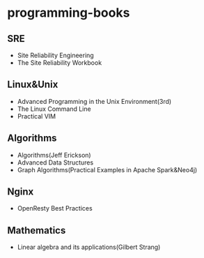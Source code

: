 # programming-books
## SRE
- Site Reliability Engineering
- The Site Reliability Workbook
## Linux&Unix
- Advanced Programming in the Unix Environment(3rd)
- The Linux Command Line
- Practical VIM
## Algorithms
- Algorithms(Jeff Erickson)
- Advanced Data Structures
- Graph Algorithms(Practical Examples in Apache Spark&Neo4j)
## Nginx
- OpenResty Best Practices
## Mathematics
- Linear algebra and its applications(Gilbert Strang)
